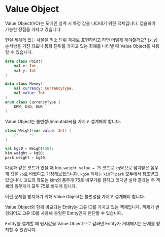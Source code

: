 # Value Object

Value Object(VO)는 도메인 설계 시 특정 값을 나타내기 위한 객체입니다. 캡슐화가 가능한 장점을 가지고 있습니다.

현실 세계에 있는 사물을 최소 단위 객체로 표현하려고 하면 어떻게 해야할까요? $(x, y)$ 순서쌍을 가진 좌표나 통화 단위를 가지고 있는 화폐를 나타낼 때 Value Object를 사용할 수 있습니다.

```kotlin
data class Point(
    val x: Int,
    val y: Int
)
```

```kotlin
data class Money(
    val currency: CurrencyType,
    val value: Int
)
enum class CurrencyType {
    KRW, USD, EUR
}
```

Value Object는 불변성(Immutable)을 가지고 설계해야 합니다.

```kotlin
class Weight(var value: Int) {
    /* ... */
}

val kg50 = Weight(50);
kim.weight = kg50;
park.weight = kg50;
```

다음과 같은 코드가 있을 때 `kim.weight.value = 75` 코드로 `kg50`으로 넘겨받은 몸무게 값을 `75`로 바꿨다고 가정해보겠습니다.
`kg50` 객체는 `kim`과 `park` 모두에서 참조받고 있습니다. 코드의 의도는 kim의 몸무게 75로 바꾸기를 원하고 있지만 실제 결과는 두 객체의 몸무게가 모두 75로 바뀌게 됩니다.

이런 문제를 방지하기 위해 Value Object는 불변성을 가지고 설계해야 합니다.

Value Object와 함께 비교되는 Entity는 고유 ID를 가지고 있는 객체입니다. 객체가 변경되어도 고유 ID를 사용해 동일한 Entity인지 판단할 수 있습니다.

Entity를 설계할 때 원시값을 Value Object으로 감싸면 Entity가 거대해지는 문제를 방지할 수 있습니다.
